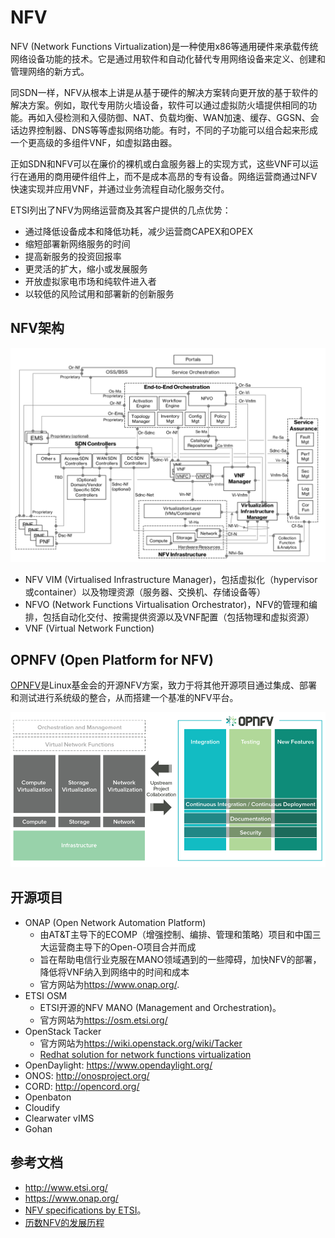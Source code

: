 # NFV

NFV (Network Functions Virtualization)是一种使用x86等通用硬件来承载传统网络设备功能的技术。它是通过用软件和自动化替代专用网络设备来定义、创建和管理网络的新方式。

同SDN一样，NFV从根本上讲是从基于硬件的解决方案转向更开放的基于软件的解决方案。例如，取代专用防火墙设备，软件可以通过虚拟防火墙提供相同的功能。再如入侵检测和入侵防御、NAT、负载均衡、WAN加速、缓存、GGSN、会话边界控制器、DNS等等虚拟网络功能。有时，不同的子功能可以组合起来形成一个更高级的多组件VNF，如虚拟路由器。

正如SDN和NFV可以在廉价的裸机或白盒服务器上的实现方式，这些VNF可以运行在通用的商用硬件组件上，而不是成本高昂的专有设备。网络运营商通过NFV快速实现并应用VNF，并通过业务流程自动化服务交付。

ETSI列出了NFV为网络运营商及其客户提供的几点优势：

- 通过降低设备成本和降低功耗，减少运营商CAPEX和OPEX
- 缩短部署新网络服务的时间
- 提高新服务的投资回报率
- 更灵活的扩大，缩小或发展服务
- 开放虚拟家电市场和纯软件进入者
- 以较低的风险试用和部署新的创新服务

## NFV架构

![nfv arch](images/nfv.png)

- NFV VIM (Virtualised Infrastructure Manager)，包括虚拟化（hypervisor或container）以及物理资源（服务器、交换机、存储设备等）
- NFVO (Network Functions Virtualisation Orchestrator)，NFV的管理和编排，包括自动化交付、按需提供资源以及VNF配置（包括物理和虚拟资源）
- VNF (Virtual Network Function)

## OPNFV (Open Platform for NFV)

[OPNFV](https://www.opnfv.org/)是Linux基金会的开源NFV方案，致力于将其他开源项目通过集成、部署和测试进行系统级的整合，从而搭建一个基准的NFV平台。

![opnfv arch](images/opnfv.png)

## 开源项目

- ONAP (Open Network Automation Platform)
  - 由AT&T主导下的ECOMP（增强控制、编排、管理和策略）项目和中国三大运营商主导下的Open-O项目合并而成
  - 旨在帮助电信行业克服在MANO领域遇到的一些障碍，加快NFV的部署，降低将VNF纳入到网络中的时间和成本
  - 官方网站为<https://www.onap.org/>.
- ETSI OSM
  - ETSI开源的NFV MANO (Management and Orchestration)。
  - 官方网站为<https://osm.etsi.org/>
- OpenStack Tacker
  - 官方网站为<https://wiki.openstack.org/wiki/Tacker>
  - [Redhat solution for network functions virtualization](https://access.redhat.com/documentation/en-us/red_hat_openstack_platform/8/html-single/red_hat_solution_for_network_functions_virtualization/)
- OpenDaylight: <https://www.opendaylight.org/>
- ONOS: <http://onosproject.org/>
- CORD: <http://opencord.org/>
- Openbaton
- Cloudify
- Clearwater vIMS
- Gohan

## 参考文档

- <http://www.etsi.org/>
- <https://www.onap.org/>
- [NFV specifications by ETSI](http://www.etsi.org/technologies-clusters/technologies/nfv)。
- [历数NFV的发展历程](http://www.sdnlab.com/19295.html)
